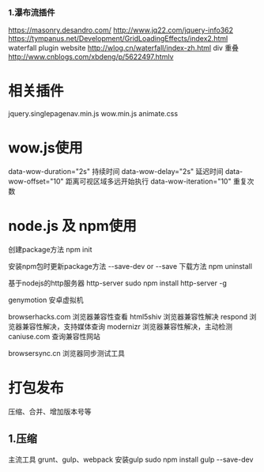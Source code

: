 ### 1.瀑布流插件
https://masonry.desandro.com/
http://www.jq22.com/jquery-info362
https://tympanus.net/Development/GridLoadingEffects/index2.html
waterfall plugin website http://wlog.cn/waterfall/index-zh.html
div 重叠 http://www.cnblogs.com/xbdeng/p/5622497.htmlv

# 相关插件
jquery.singlepagenav.min.js
wow.min.js
animate.css

# wow.js使用
data-wow-duration="2s" 持续时间
data-wow-delay="2s" 延迟时间
data-wow-offset="10" 距离可视区域多远开始执行
data-wow-iteration="10" 重复次数
# node.js 及 npm使用
创建package方法 npm init

安装npm包时更新package方法 --save-dev  or --save
下载方法 npm uninstall 

基于nodejs的http服务器 http-server
sudo npm install http-server -g

genymotion 安卓虚拟机

browserhacks.com 浏览器兼容性查看
html5shiv 浏览器兼容性解决
respond 浏览器兼容性解决，支持媒体查询
modernizr 浏览器兼容性解决，主动检测
caniuse.com 查询兼容性网站

browsersync.cn 浏览器同步测试工具

# 打包发布
压缩、合并、增加版本号等
## 1.压缩
主流工具 grunt、gulp、webpack
安装gulp
sudo npm install gulp --save-dev


